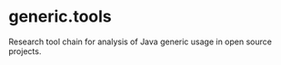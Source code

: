 generic.tools
=============

Research tool chain for analysis of Java generic usage in open source projects.